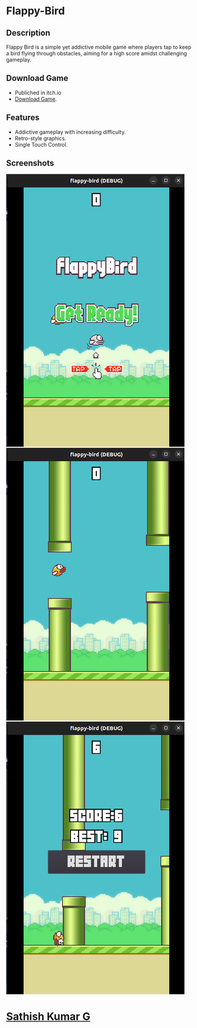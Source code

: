 # Flappy-Bird

## Description

Flappy Bird is a simple yet addictive mobile game where players tap to keep a bird flying through obstacles, aiming for a high score amidst challenging gameplay.


## Download Game
- Publiched in itch.io
- [Download Game](https://sathish-03082004.itch.io/flappy-bird).


## Features
- Addictive gameplay with increasing difficulty.
- Retro-style graphics.
- Single Touch Control.

## Screenshots

![Screenshot 2](/start-menu.png)
![Screenshot 1](/play.png)
![Screenshot 2](/restart-menu.png)


# [Sathish Kumar G](https://github.com/SathishKumar03082004)
